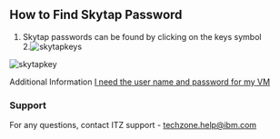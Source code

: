 ## How to Find Skytap Password

1. Skytap passwords can be found by clicking on the keys symbol  
2.![skytapkeys](https://github.com/IBM/itz-support-public/blob/main/Skytap/Skytap-Runbooks/Images/skytapkeys.png)  

![skytapkey](https://github.com/IBM/itz-support-public/blob/main/Skytap/Skytap-Runbooks/Images/skytapkey.png)  

Additional Information [I need the user name and password for my VM](https://help.skytap.com/faq-find-vm-credentials.html#i-need-the-user-name-and-password-for-my-vm)  

### Support

For any questions, contact ITZ support - techzone.help@ibm.com
